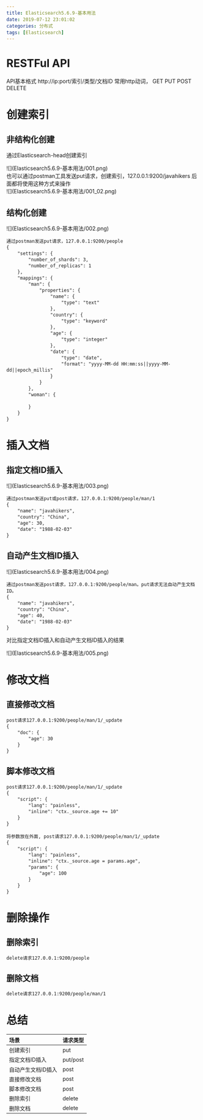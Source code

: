 ```yaml
---
title: Elasticsearch5.6.9-基本用法
date: 2019-07-12 23:01:02
categories: 分布式
tags: [Elasticsearch]
---
```


# RESTFul API
API基本格式 http://ip:port/索引/类型/文档ID
常用http动词， GET PUT POST DELETE

# 创建索引
## 非结构化创建
通过Elasticsearch-head创建索引
<div>
![](Elasticsearch5.6.9-基本用法/001.png)
</div>
也可以通过postman工具发送put请求，创建索引，127.0.0.1:9200/javahikers
后面都将使用这种方式来操作
<div>
![](Elasticsearch5.6.9-基本用法/001_02.png)
</div>


## 结构化创建
<div>
![](Elasticsearch5.6.9-基本用法/002.png)
</div>

    通过postman发送put请求，127.0.0.1:9200/people
    {
        "settings": {
            "number_of_shards": 3,
            "number_of_replicas": 1
        },
        "mappings": {
            "man": {
                "properties": {
                    "name": {
                        "type": "text"
                    },
                    "country": {
                        "type": "keyword"
                    },
                    "age": {
                        "type": "integer"
                    },
                    "date": {
                        "type": "date",
                        "format": "yyyy-MM-dd HH:mm:ss||yyyy-MM-dd||epoch_millis"
                    }
                }
            },
            "woman": {
                
            }
        }
    }

# 插入文档
## 指定文档ID插入
<div>
![](Elasticsearch5.6.9-基本用法/003.png)
</div>

    通过postman发送put或post请求，127.0.0.1:9200/people/man/1
    {
        "name": "javahikers",
        "country": "China",
        "age": 30,
        "date": "1988-02-03"
    }

## 自动产生文档ID插入
<div>
![](Elasticsearch5.6.9-基本用法/004.png)
</div>

    通过postman发送post请求，127.0.0.1:9200/people/man。put请求无法自动产生文档ID。
    {
        "name": "javahikers",
        "country": "China",
        "age": 40,
        "date": "1988-02-03"
    }

对比指定文档ID插入和自动产生文档ID插入的结果
<div>
![](Elasticsearch5.6.9-基本用法/005.png)
</div>

# 修改文档
## 直接修改文档

    post请求127.0.0.1:9200/people/man/1/_update
    {
        "doc": {
            "age": 30
        }
    }

## 脚本修改文档

    post请求127.0.0.1:9200/people/man/1/_update
    {
        "script": {
            "lang": "painless",
            "inline": "ctx._source.age += 10"
        }
    }

    将参数放在外面, post请求127.0.0.1:9200/people/man/1/_update
    {
        "script": {
            "lang": "painless",
            "inline": "ctx._source.age = params.age",
            "params": {
                "age": 100
            }
        }
    }

# 删除操作
## 删除索引
    delete请求127.0.0.1:9200/people
## 删除文档
    delete请求127.0.0.1:9200/people/man/1

# 总结
|场景|请求类型|
|:--|:--|
|创建索引|put|
|指定文档ID插入|put/post|
|自动产生文档ID插入|post|
|直接修改文档|post|
|脚本修改文档|post|
|删除索引|delete|
|删除文档|delete|
